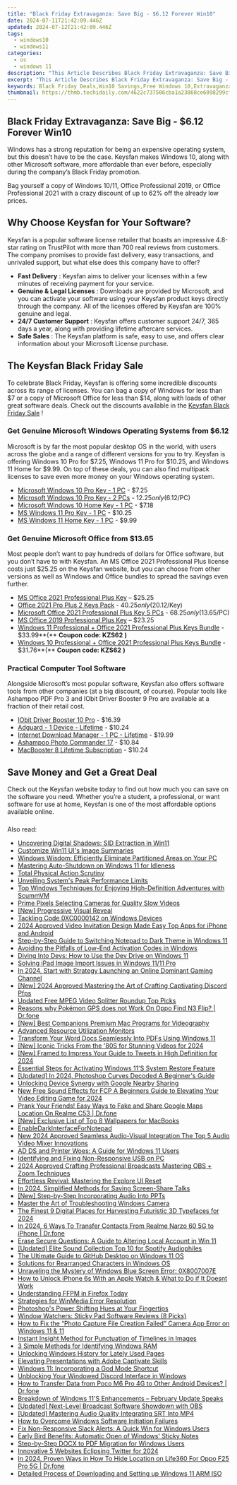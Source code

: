 ```yaml
---
title: "Black Friday Extravaganza: Save Big - $6.12 Forever Win10"
date: 2024-07-11T21:42:09.446Z
updated: 2024-07-12T21:42:09.446Z
tags:
  - windows10
  - windows11
categories:
  - os
  - windows 11
description: "This Article Describes Black Friday Extravaganza: Save Big - $6.12 Forever Win10"
excerpt: "This Article Describes Black Friday Extravaganza: Save Big - $6.12 Forever Win10"
keywords: Black Friday Deals,Win10 Savings,Free Windows 10,Extravaganza Sale,Big Discounts,Forever Offers,Save $6.12
thumbnail: https://thmb.techidaily.com/4622c737506cba1a23868ce6098299cf82c4724d17bc893106f7883eb3c1b7e3.jpg
---
```


## Black Friday Extravaganza: Save Big - $6.12 Forever Win10

 Windows has a strong reputation for being an expensive operating system, but this doesn’t have to be the case. Keysfan makes Windows 10, along with other Microsoft software, more affordable than ever before, especially during the company’s Black Friday promotion.

 Bag yourself a copy of Windows 10/11, Office Professional 2019, or Office Professional 2021 with a crazy discount of up to 62% off the already low prices.

## Why Choose Keysfan for Your Software?

 Keysfan is a popular software license retailer that boasts an impressive 4.8-star rating on TrustPilot with more than 700 real reviews from customers. The company promises to provide fast delivery, easy transactions, and unrivaled support, but what else does this company have to offer?

* **Fast Delivery** : Keysfan aims to deliver your licenses within a few minutes of receiving payment for your service.
* **Genuine & Legal Licenses** : Downloads are provided by Microsoft, and you can activate your software using your Keysfan product keys directly through the company. All of the licenses offered by Keysfan are 100% genuine and legal.
* **24/7 Customer Support** : Keysfan offers customer support 24/7, 365 days a year, along with providing lifetime aftercare services.
* **Safe Sales** : The Keysfan platform is safe, easy to use, and offers clear information about your Microsoft License purchase.

## The Keysfan Black Friday Sale

 To celebrate Black Friday, Keysfan is offering some incredible discounts across its range of licenses. You can bag a copy of Windows for less than $7 or a copy of Microsoft Office for less than $14, along with loads of other great software deals. Check out the discounts available in the [Keysfan Black Friday Sale](https://www.keysfan.com/black-friday-sale-storm.html?ksf=vky35) !

### Get Genuine Microsoft Windows Operating Systems from $6.12

 Microsoft is by far the most popular desktop OS in the world, with users across the globe and a range of different versions for you to try. Keysfan is offering Windows 10 Pro for $7.25, Windows 11 Pro for $10.25, and Windows 11 Home for $9.99\. On top of these deals, you can also find multipack licenses to save even more money on your Windows operating system.

* [Microsoft Windows 10 Pro Key - 1 PC](https://www.keysfan.com/microsoft-windows-10-pro-key.html?ksf=vky35) \- $7.25
* [Microsoft Windows 10 Pro Key - 2 PCs](https://www.keysfan.com/microsoft-windows-10-pro-key-2-pcs.html?ksf=vky35) \- $12.25 only ($6.12/PC)
* [Microsoft Windows 10 Home Key - 1 PC](https://www.keysfan.com/microsoft-windows-10-home-key.html?ksf=vky35) \- $7.18
* [MS Windows 11 Pro Key - 1 PC](https://www.keysfan.com/ms-microsoft-windows-11-pro-key.html?ksf=vky35) \- $10.25
* [MS Windows 11 Home Key - 1 PC](https://www.keysfan.com/windows-11-home-key-1-pc.html?ksf=vky35) \- $9.99

### Get Genuine Microsoft Office from $13.65

 Most people don’t want to pay hundreds of dollars for Office software, but you don’t have to with Keysfan. An MS Office 2021 Professional Plus license costs just $25.25 on the Keysfan website, but you can choose from other versions as well as Windows and Office bundles to spread the savings even further.

* [MS Office 2021 Professional Plus Key](https://www.keysfan.com/ms-office-2021-pro-plus-key.html?ksf=vky35) – $25.25
* [Office 2021 Pro Plus 2 Keys Pack](https://www.keysfan.com/2-office-2021-pro-plus-keys-pack.html?ksf=vky35) \- $40.25 only ($20.12/Key)
* [Microsoft Office 2021 Professional Plus Key 5 PCs](https://www.keysfan.com/office-2021-professional-plus-key-5pcs.html?ksf=vky35) \- $68.25 only ($13.65/PC)
* [MS Office 2019 Professional Plus Key](https://www.keysfan.com/ms-office-2019-pro-plus-key-1pc.html?ksf=vky35) – $23.25
* [Windows 11 Professional + Office 2021 Professional Plus Keys Bundle](https://www.keysfan.com/windows-11-pro-and-office-2021-pro-plus-key-bundle.html?ksf=vky35) \- $33.99**(** **Coupon code: KZS62** **)**
* [Windows 10 Professional + Office 2021 Professional Plus Keys Bundle](https://www.keysfan.com/windows-10-pro-and-office-2021-pro-plus-key-bundle.html?ksf=vky35) \- $31.76**(** **Coupon code: KZS62** **)**

### Practical Computer Tool Software

 Alongside Microsoft’s most popular software, Keysfan also offers software tools from other companies (at a big discount, of course). Popular tools like Ashampoo PDF Pro 3 and IObit Driver Booster 9 Pro are available at a fraction of their retail cost.

* [IObit Driver Booster 10 Pro](https://www.keysfan.com/iobit-driver-booster-10-pro.html?ksf=vky35) \- $16.39
* [Adguard - 1 Device - Lifetime](https://www.keysfan.com/adguard-for-windows-mac-android-ios.html?ksf=vky35) \- $10.24
* [Internet Download Manager - 1 PC - Lifetime](https://www.keysfan.com/internet-download-manager-1-pc-lifetime.html?ksf=vky35) \- $19.99
* [Ashampoo Photo Commander 17](https://www.keysfan.com/ashampoo-photo-commander-17.html?ksf=vky35) \- $10.84
* [MacBooster 8 Lifetime Subscription](https://www.keysfan.com/macbooster-8-lifetime-subscription.html?ksf=vky35) \- $10.24

## Save Money and Get a Great Deal

 Check out the Keysfan website today to find out how much you can save on the software you need. Whether you’re a student, a professional, or want software for use at home, Keysfan is one of the most affordable options available online.

###


<ins class="adsbygoogle"
     style="display:block"
     data-ad-format="autorelaxed"
     data-ad-client="ca-pub-7571918770474297"
     data-ad-slot="1223367746"></ins>



<ins class="adsbygoogle"
     style="display:block"
     data-ad-client="ca-pub-7571918770474297"
     data-ad-slot="8358498916"
     data-ad-format="auto"
     data-full-width-responsive="true"></ins>



<span class="atpl-alsoreadstyle">Also read:</span>
<div><ul>
<li><a href="https://windows11.techidaily.com/uncovering-digital-shadows-sid-extraction-in-win11/"><u>Uncovering Digital Shadows: SID Extraction in Win11</u></a></li>
<li><a href="https://windows11.techidaily.com/customize-win11-uis-image-summaries/"><u>Customize Win11 UI's Image Summaries</u></a></li>
<li><a href="https://windows11.techidaily.com/windows-wisdom-efficiently-eliminate-partitioned-areas-on-your-pc/"><u>Windows Wisdom: Efficiently Eliminate Partitioned Areas on Your PC</u></a></li>
<li><a href="https://windows11.techidaily.com/mastering-auto-shutdown-on-windows-11-for-idleness/"><u>Mastering Auto-Shutdown on Windows 11 for Idleness</u></a></li>
<li><a href="https://extra-lessons.techidaily.com/total-physical-action-scrutiny/"><u>Total Physical Action Scrutiny</u></a></li>
<li><a href="https://windows11.techidaily.com/unveiling-systems-peak-performance-limits/"><u>Unveiling System's Peak Performance Limits</u></a></li>
<li><a href="https://windows11.techidaily.com/top-windows-techniques-for-enjoying-high-definition-adventures-with-scummvm/"><u>Top Windows Techniques for Enjoying High-Definition Adventures with ScummVM</u></a></li>
<li><a href="https://extra-tips.techidaily.com/prime-pixels-selecting-cameras-for-quality-slow-videos/"><u>Prime Pixels  Selecting Cameras for Quality Slow Videos</u></a></li>
<li><a href="https://some-guidance.techidaily.com/new-progressive-visual-reveal/"><u>[New] Progressive Visual Reveal</u></a></li>
<li><a href="https://windows11.techidaily.com/tackling-code-0xc0000142-on-windows-devices/"><u>Tackling Code 0XC0000142 on Windows Devices</u></a></li>
<li><a href="https://ai-vdieo-software.techidaily.com/2024-approved-video-invitation-design-made-easy-top-apps-for-iphone-and-android/"><u>2024 Approved Video Invitation Design Made Easy Top Apps for iPhone and Android</u></a></li>
<li><a href="https://windows11.techidaily.com/step-by-step-guide-to-switching-notepad-to-dark-theme-in-windows-11/"><u>Step-by-Step Guide to Switching Notepad to Dark Theme in Windows 11</u></a></li>
<li><a href="https://windows11.techidaily.com/avoiding-the-pitfalls-of-low-end-activation-codes-in-windows/"><u>Avoiding the Pitfalls of Low-End Activation Codes in Windows</u></a></li>
<li><a href="https://windows11.techidaily.com/diving-into-devs-how-to-use-the-dev-drive-on-windows-11/"><u>Diving Into Devs: How to Use the Dev Drive on Windows 11</u></a></li>
<li><a href="https://windows11.techidaily.com/solving-ipad-image-import-issues-in-windows-1111-pro/"><u>Solving iPad Image Import Issues in Windows 11/11 Pro</u></a></li>
<li><a href="https://youtube-stream.techidaily.com/in-2024-start-with-strategy-launching-an-online-dominant-gaming-channel/"><u>In 2024, Start with Strategy  Launching an Online Dominant Gaming Channel</u></a></li>
<li><a href="https://discord-videos.techidaily.com/new-2024-approved-mastering-the-art-of-crafting-captivating-discord-pfps/"><u>[New] 2024 Approved  Mastering the Art of Crafting Captivating Discord Pfps</u></a></li>
<li><a href="https://video-ai-editor.techidaily.com/updated-free-mpeg-video-splitter-roundup-top-picks/"><u>Updated Free MPEG Video Splitter Roundup Top Picks</u></a></li>
<li><a href="https://android-pokemon-go.techidaily.com/reasons-why-pokemon-gps-does-not-work-on-oppo-find-n3-flip-drfone-by-drfone-virtual-android/"><u>Reasons why Pokémon GPS does not Work On Oppo Find N3 Flip? | Dr.fone</u></a></li>
<li><a href="https://screen-capture.techidaily.com/new-best-companions-premium-mac-programs-for-videography/"><u>[New] Best Companions  Premium Mac Programs for Videography</u></a></li>
<li><a href="https://windows11.techidaily.com/advanced-resource-utilization-monitors/"><u>Advanced Resource Utilization Monitors</u></a></li>
<li><a href="https://windows11.techidaily.com/transform-your-word-docs-seamlessly-into-pdfs-using-windows-11/"><u>Transform Your Word Docs Seamlessly Into PDFs Using Windows 11</u></a></li>
<li><a href="https://fox-friendly.techidaily.com/new-iconic-tricks-from-the-80s-for-stunning-videos-for-2024/"><u>[New] Iconic Tricks From the '80S for Stunning Videos for 2024</u></a></li>
<li><a href="https://twitter-videos.techidaily.com/new-framed-to-impress-your-guide-to-tweets-in-high-definition-for-2024/"><u>[New] Framed to Impress  Your Guide to Tweets in High Definition for 2024</u></a></li>
<li><a href="https://windows11.techidaily.com/essential-steps-for-activating-windows-11s-system-restore-feature/"><u>Essential Steps for Activating Windows 11'S System Restore Feature</u></a></li>
<li><a href="https://fox-glue.techidaily.com/updated-in-2024-photoshop-curves-decoded-a-beginners-guide/"><u>[Updated] In 2024, Photoshop Curves Decoded  A Beginner's Guide</u></a></li>
<li><a href="https://windows11.techidaily.com/unlocking-device-synergy-with-google-nearby-sharing/"><u>Unlocking Device Synergy with Google Nearby Sharing</u></a></li>
<li><a href="https://ai-driven-video-production.techidaily.com/new-free-sound-effects-for-fcp-a-beginners-guide-to-elevating-your-video-editing-game-for-2024/"><u>New Free Sound Effects for FCP A Beginners Guide to Elevating Your Video Editing Game for 2024</u></a></li>
<li><a href="https://fake-location.techidaily.com/prank-your-friends-easy-ways-to-fake-and-share-google-maps-location-on-realme-c53-drfone-by-drfone-virtual-android/"><u>Prank Your Friends! Easy Ways to Fake and Share Google Maps Location On Realme C53 | Dr.fone</u></a></li>
<li><a href="https://some-techniques.techidaily.com/new-exclusive-list-of-top-8-wallpapers-for-macbooks/"><u>[New] Exclusive List of Top 8 Wallpapers for MacBooks</u></a></li>
<li><a href="https://windows11.techidaily.com/enabledarkinterfacefornotepad/"><u>EnableDarkInterfaceForNotepad</u></a></li>
<li><a href="https://voice-adjusting.techidaily.com/new-2024-approved-seamless-audio-visual-integration-the-top-5-audio-video-mixer-innovations/"><u>New 2024 Approved Seamless Audio-Visual Integration The Top 5 Audio Video Mixer Innovations</u></a></li>
<li><a href="https://windows11.techidaily.com/ad-ds-and-printer-woes-a-guide-for-windows-11-users/"><u>AD DS and Printer Woes: A Guide for Windows 11 Users</u></a></li>
<li><a href="https://windows11.techidaily.com/identifying-and-fixing-non-responsive-usb-on-pc/"><u>Identifying and Fixing Non-Responsive USB on PC</u></a></li>
<li><a href="https://remote-screen-capture.techidaily.com/2024-approved-crafting-professional-broadcasts-mastering-obs-plus-zoom-techniques/"><u>2024 Approved  Crafting Professional Broadcasts  Mastering OBS + Zoom Techniques</u></a></li>
<li><a href="https://windows11.techidaily.com/effortless-revival-mastering-the-explore-ui-reset/"><u>Effortless Revival: Mastering the Explore UI Reset</u></a></li>
<li><a href="https://screen-sharing-recording.techidaily.com/in-2024-simplified-methods-for-saving-screen-share-talks/"><u>In 2024, Simplified Methods for Saving Screen-Share Talks</u></a></li>
<li><a href="https://extra-skills.techidaily.com/new-step-by-step-incorporating-audio-into-ppts/"><u>[New] Step-by-Step  Incorporating Audio Into PPTs</u></a></li>
<li><a href="https://windows11.techidaily.com/master-the-art-of-troubleshooting-windows-camera/"><u>Master the Art of Troubleshooting Windows Camera</u></a></li>
<li><a href="https://some-guidance.techidaily.com/the-finest-9-digital-places-for-harvesting-futuristic-3d-typefaces-for-2024/"><u>The Finest 9 Digital Places for Harvesting Futuristic 3D Typefaces for 2024</u></a></li>
<li><a href="https://android-transfer.techidaily.com/in-2024-6-ways-to-transfer-contacts-from-realme-narzo-60-5g-to-iphone-drfone-by-drfone-transfer-from-android-transfer-from-android/"><u>In 2024, 6 Ways To Transfer Contacts From Realme Narzo 60 5G to iPhone | Dr.fone</u></a></li>
<li><a href="https://windows11.techidaily.com/erase-secure-questions-a-guide-to-altering-local-account-in-win-11/"><u>Erase Secure Questions: A Guide to Altering Local Account in Win 11</u></a></li>
<li><a href="https://on-screen-recording.techidaily.com/updated-elite-sound-collection-top-10-for-spotify-audiophiles/"><u>[Updated] Elite Sound Collection  Top 10 for Spotify Audiophiles</u></a></li>
<li><a href="https://windows11.techidaily.com/the-ultimate-guide-to-github-desktop-on-windows-11-os/"><u>The Ultimate Guide to GitHub Desktop on Windows 11 OS</u></a></li>
<li><a href="https://windows11.techidaily.com/solutions-for-rearranged-characters-in-windows-os/"><u>Solutions for Rearranged Characters in Windows OS</u></a></li>
<li><a href="https://windows11.techidaily.com/unraveling-the-mystery-of-windows-blue-screen-error-0x8007007e/"><u>Unraveling the Mystery of Windows Blue Screen Error: 0X8007007E</u></a></li>
<li><a href="https://ios-unlock.techidaily.com/how-to-unlock-iphone-6s-with-an-apple-watch-and-what-to-do-if-it-doesnt-work-by-drfone-ios/"><u>How to Unlock iPhone 6s With an Apple Watch & What to Do if It Doesnt Work</u></a></li>
<li><a href="https://extra-information.techidaily.com/understanding-ffpm-in-firefox-today/"><u>Understanding FFPM in Firefox Today</u></a></li>
<li><a href="https://windows11.techidaily.com/strategies-for-winmedia-error-resolution/"><u>Strategies for WinMedia Error Resolution</u></a></li>
<li><a href="https://extra-lessons.techidaily.com/photoshops-power-shifting-hues-at-your-fingertips/"><u>Photoshop's Power  Shifting Hues at Your Fingertips</u></a></li>
<li><a href="https://windows11.techidaily.com/window-watchers-sticky-pad-software-reviews-8-picks/"><u>Window Watchers: Sticky Pad Software Reviews (8 Picks)</u></a></li>
<li><a href="https://windows11.techidaily.com/how-to-fix-the-photo-capture-file-creation-failed-camera-app-error-on-windows-11-and-11/"><u>How to Fix the “Photo Capture File Creation Failed” Camera App Error on Windows 11 & 11</u></a></li>
<li><a href="https://extra-lessons.techidaily.com/instant-insight-method-for-punctuation-of-timelines-in-images/"><u>Instant Insight  Method for Punctuation of Timelines in Images</u></a></li>
<li><a href="https://windows11.techidaily.com/3-simple-methods-for-identifying-windows-ram/"><u>3 Simple Methods for Identifying Windows RAM</u></a></li>
<li><a href="https://windows11.techidaily.com/unlocking-windows-history-for-lately-used-pages/"><u>Unlocking Windows History for Lately Used Pages</u></a></li>
<li><a href="https://digital-screen-recording.techidaily.com/elevating-presentations-with-adobe-captivate-skills/"><u>Elevating Presentations with Adobe Captivate Skills</u></a></li>
<li><a href="https://windows11.techidaily.com/windows-11-incorporating-a-god-mode-shortcut/"><u>Windows 11: Incorporating a God Mode Shortcut</u></a></li>
<li><a href="https://windows11.techidaily.com/unblocking-your-windowed-discord-interface-in-windows/"><u>Unblocking Your Windowed Discord Interface in Windows</u></a></li>
<li><a href="https://android-transfer.techidaily.com/how-to-transfer-data-from-poco-m6-pro-4g-to-other-android-devices-drfone-by-drfone-transfer-from-android-transfer-from-android/"><u>How to Transfer Data from Poco M6 Pro 4G to Other Android Devices? | Dr.fone</u></a></li>
<li><a href="https://windows11.techidaily.com/breakdown-of-windows-11s-enhancements-february-update-speaks/"><u>Breakdown of Windows 11'S Enhancements – February Update Speaks</u></a></li>
<li><a href="https://screen-activity-recording.techidaily.com/updated-next-level-broadcast-software-showdown-with-obs/"><u>[Updated] Next-Level Broadcast Software Showdown with OBS</u></a></li>
<li><a href="https://extra-skills.techidaily.com/updated-mastering-audio-quality-integrating-srt-into-mp4/"><u>[Updated] Mastering Audio Quality  Integrating SRT Into MP4</u></a></li>
<li><a href="https://windows11.techidaily.com/how-to-overcome-windows-software-initiation-failures/"><u>How to Overcome Windows Software Initiation Failures</u></a></li>
<li><a href="https://windows11.techidaily.com/fix-non-responsive-slack-alerts-a-quick-win-for-windows-users/"><u>Fix Non-Responsive Slack Alerts: A Quick Win for Windows Users</u></a></li>
<li><a href="https://windows11.techidaily.com/early-bird-benefits-automatic-open-of-windows-sticky-notes/"><u>Early Bird Benefits: Automatic Open of Windows' Sticky Notes</u></a></li>
<li><a href="https://windows11.techidaily.com/step-by-step-docx-to-pdf-migration-for-windows-users/"><u>Step-by-Step DOCX to PDF Migration for Windows Users</u></a></li>
<li><a href="https://twitter-clips.techidaily.com/innovative-5-websites-eclipsing-twitter-for-2024/"><u>Innovative 5 Websites Eclipsing Twitter for 2024</u></a></li>
<li><a href="https://location-social.techidaily.com/in-2024-proven-ways-in-how-to-hide-location-on-life360-for-oppo-f25-pro-5g-drfone-by-drfone-virtual-android/"><u>In 2024, Proven Ways in How To Hide Location on Life360 For Oppo F25 Pro 5G | Dr.fone</u></a></li>
<li><a href="https://windows11.techidaily.com/detailed-process-of-downloading-and-setting-up-windows-11-arm-iso/"><u>Detailed Process of Downloading and Setting up Windows 11 ARM ISO</u></a></li>
</ul></div>
